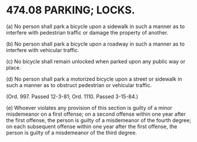 474.08 PARKING; LOCKS.
======================

​(a) No person shall park a bicycle upon a sidewalk in such a manner as
to interfere with pedestrian traffic or damage the property of another.

​(b) No person shall park a bicycle upon a roadway in such a manner as
to interfere with vehicular traffic.

​(c) No bicycle shall remain unlocked when parked upon any public way or
place.

​(d) No person shall park a motorized bicycle upon a street or sidewalk
in such a manner as to obstruct pedestrian or vehicular traffic.

(Ord. 997. Passed 12-3-81; Ord. 1110. Passed 3-15-84.)

​(e) Whoever violates any provision of this section is guilty of a minor
misdemeanor on a first offense; on a second offense within one year
after the first offense, the person is guilty of a misdemeanor of the
fourth degree; on each subsequent offense within one year after the
first offense, the person is guilty of a misdemeanor of the third
degree.

